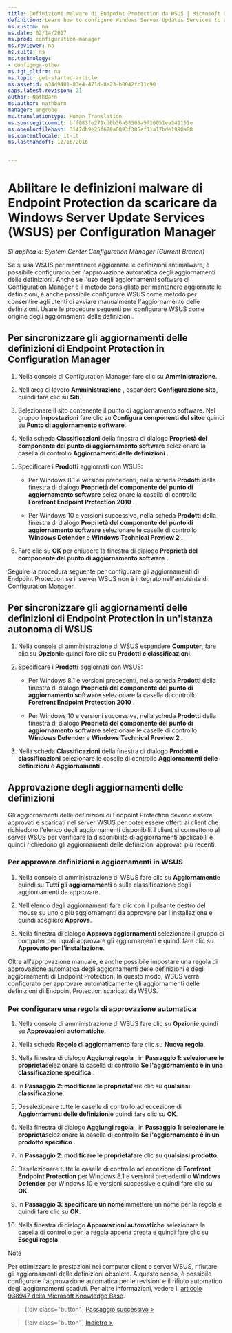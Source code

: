 ```yaml
---
title: Definizioni malware di Endpoint Protection da WSUS | Microsoft Docs
definition: Learn how to configure Windows Server Updates Services to auto-approve definition updates.
ms.custom: na
ms.date: 02/14/2017
ms.prod: configuration-manager
ms.reviewer: na
ms.suite: na
ms.technology:
- configmgr-other
ms.tgt_pltfrm: na
ms.topic: get-started-article
ms.assetid: a34d9401-83e4-471d-8e23-b8042fc11c90
caps.latest.revision: 21
author: NathBarn
ms.author: nathbarn
manager: angrobe
ms.translationtype: Human Translation
ms.sourcegitcommit: bff083fe279cd6b36a58305a5f16051ea241151e
ms.openlocfilehash: 3142db9e25f678a0093f305ef11a17bde1990a88
ms.contentlocale: it-it
ms.lasthandoff: 12/16/2016


---
```


# <a name="enable-endpoint-protection-malware-definitions-to-download-from-windows-server-update-services-wsus-for-configuration-manager"></a>Abilitare le definizioni malware di Endpoint Protection da scaricare da Windows Server Update Services (WSUS) per Configuration Manager

*Si applica a: System Center Configuration Manager (Current Branch)*

 Se si usa WSUS per mantenere aggiornate le definizioni antimalware, è possibile configurarlo per l'approvazione automatica degli aggiornamenti delle definizioni. Anche se l'uso degli aggiornamenti software di Configuration Manager è il metodo consigliato per mantenere aggiornate le definizioni, è anche possibile configurare WSUS come metodo per consentire agli utenti di avviare manualmente l'aggiornamento delle definizioni. Usare le procedure seguenti per configurare WSUS come origine degli aggiornamenti delle definizioni.

## <a name="to-synchronize-endpoint-protection-definition-updates-in-configuration-manager-software-updates"></a>Per sincronizzare gli aggiornamenti delle definizioni di Endpoint Protection in Configuration Manager

1.  Nella console di Configuration Manager fare clic su **Amministrazione**.

2.  Nell'area di lavoro **Amministrazione** , espandere **Configurazione sito**, quindi fare clic su **Siti**.

3.  Selezionare il sito contenente il punto di aggiornamento software. Nel gruppo **Impostazioni** fare clic su **Configura componenti del sito**e quindi su **Punto di aggiornamento software**.

4.  Nella scheda **Classificazioni** della finestra di dialogo **Proprietà del componente del punto di aggiornamento software** selezionare la casella di controllo **Aggiornamenti delle definizioni** .

5.  Specificare i **Prodotti** aggiornati con WSUS:

    -   Per Windows 8.1 e versioni precedenti, nella scheda **Prodotti** della finestra di dialogo **Proprietà del componente del punto di aggiornamento software** selezionare la casella di controllo **Forefront Endpoint Protection 2010** .

    -   Per Windows 10 e versioni successive, nella scheda **Prodotti** della finestra di dialogo **Proprietà del componente del punto di aggiornamento software** selezionare le caselle di controllo **Windows Defender** e **Windows Technical Preview 2** .

6.  Fare clic su **OK** per chiudere la finestra di dialogo **Proprietà del componente del punto di aggiornamento software** .

 Seguire la procedura seguente per configurare gli aggiornamenti di Endpoint Protection se il server WSUS non è integrato nell'ambiente di Configuration Manager.

## <a name="to-synchronize-endpoint-protection-definition-updates-in-standalone-wsus"></a>Per sincronizzare gli aggiornamenti delle definizioni di Endpoint Protection in un'istanza autonoma di WSUS

1.  Nella console di amministrazione di WSUS espandere **Computer**, fare clic su **Opzioni**e quindi fare clic su **Prodotti e classificazioni**.

2.  Specificare i **Prodotti** aggiornati con WSUS:

    -   Per Windows 8.1 e versioni precedenti, nella scheda **Prodotti** della finestra di dialogo **Proprietà del componente del punto di aggiornamento software** selezionare la casella di controllo **Forefront Endpoint Protection 2010** .

    -   Per Windows 10 e versioni successive, nella scheda **Prodotti** della finestra di dialogo **Proprietà del componente del punto di aggiornamento software** selezionare le caselle di controllo **Windows Defender** e **Windows Technical Preview 2** .

3.  Nella scheda **Classificazioni** della finestra di dialogo **Prodotti e classificazioni** selezionare le caselle di controllo **Aggiornamenti delle definizioni** e **Aggiornamenti** .

## <a name="approving-definition-updates"></a>Approvazione degli aggiornamenti delle definizioni
 Gli aggiornamenti delle definizioni di Endpoint Protection devono essere approvati e scaricati nel server WSUS per poter essere offerti ai client che richiedono l'elenco degli aggiornamenti disponibili. I client si connettono al server WSUS per verificare la disponibilità di aggiornamenti applicabili e quindi richiedono gli aggiornamenti delle definizioni approvati più recenti.

### <a name="to-approve-definitions-and-updates-in-wsus"></a>Per approvare definizioni e aggiornamenti in WSUS

1.  Nella console di amministrazione di WSUS fare clic su **Aggiornamenti**e quindi su **Tutti gli aggiornamenti** o sulla classificazione degli aggiornamenti da approvare.

2.  Nell'elenco degli aggiornamenti fare clic con il pulsante destro del mouse su uno o più aggiornamenti da approvare per l'installazione e quindi scegliere **Approva**.

3.  Nella finestra di dialogo **Approva aggiornamenti** selezionare il gruppo di computer per i quali approvare gli aggiornamenti e quindi fare clic su **Approvato per l'installazione**.

 Oltre all'approvazione manuale, è anche possibile impostare una regola di approvazione automatica degli aggiornamenti delle definizioni e degli aggiornamenti di Endpoint Protection. In questo modo, WSUS verrà configurato per approvare automaticamente gli aggiornamenti delle definizioni di Endpoint Protection scaricati da WSUS.

### <a name="to-configure-an-automatic-approval-rule"></a>Per configurare una regola di approvazione automatica

1.  Nella console di amministrazione di WSUS fare clic su **Opzioni**e quindi su **Approvazioni automatiche**.

2.  Nella scheda **Regole di aggiornamento** fare clic su **Nuova regola**.

3.  Nella finestra di dialogo **Aggiungi regola** , in **Passaggio 1: selezionare le proprietà**selezionare la casella di controllo **Se l'aggiornamento è in una classificazione specifica** .

4.  In **Passaggio 2: modificare le proprietà**fare clic su **qualsiasi classificazione**.

5.  Deselezionare tutte le caselle di controllo ad eccezione di **Aggiornamenti delle definizioni**e quindi fare clic su **OK**.

6.  Nella finestra di dialogo **Aggiungi regola** , in **Passaggio 1: selezionare le proprietà**selezionare la casella di controllo **Se l'aggiornamento è in un prodotto specifico** .

7.  In **Passaggio 2: modificare le proprietà**fare clic su **qualsiasi prodotto**.

8.  Deselezionare tutte le caselle di controllo ad eccezione di **Forefront Endpoint Protection** per Windows 8.1 e versioni precedenti o **Windows Defender** per Windows 10 e versioni successive e quindi fare clic su **OK**.

9. In **Passaggio 3: specificare un nome**immettere un nome per la regola e quindi fare clic su **OK**.

10. Nella finestra di dialogo **Approvazioni automatiche** selezionare la casella di controllo per la regola appena creata e quindi fare clic su **Esegui regola**.

> [!NOTE]
>  Per ottimizzare le prestazioni nei computer client e server WSUS, rifiutare gli aggiornamenti delle definizioni obsolete. A questo scopo, è possibile configurare l'approvazione automatica per le revisioni e il rifiuto automatico degli aggiornamenti scaduti. Per altre informazioni, vedere l' [articolo 938947 della Microsoft Knowledge Base](http://go.microsoft.com/fwlink/p/?LinkId=204078).

> [!div class="button"]
[Passaggio successivo >](endpoint-antimalware-policies.md)

> [!div class="button"]
[Indietro >](endpoint-configure-alerts.md)


